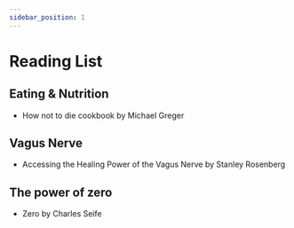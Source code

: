 ```yaml
---
sidebar_position: 1
---
```


# Reading List

## Eating & Nutrition

- How not to die cookbook by Michael Greger

## Vagus Nerve

- Accessing the Healing Power of the Vagus Nerve by Stanley Rosenberg

## The power of zero

- Zero by Charles Seife
